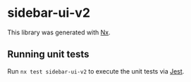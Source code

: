 # sidebar-ui-v2

This library was generated with [Nx](https://nx.dev).

## Running unit tests

Run `nx test sidebar-ui-v2` to execute the unit tests via [Jest](https://jestjs.io).
